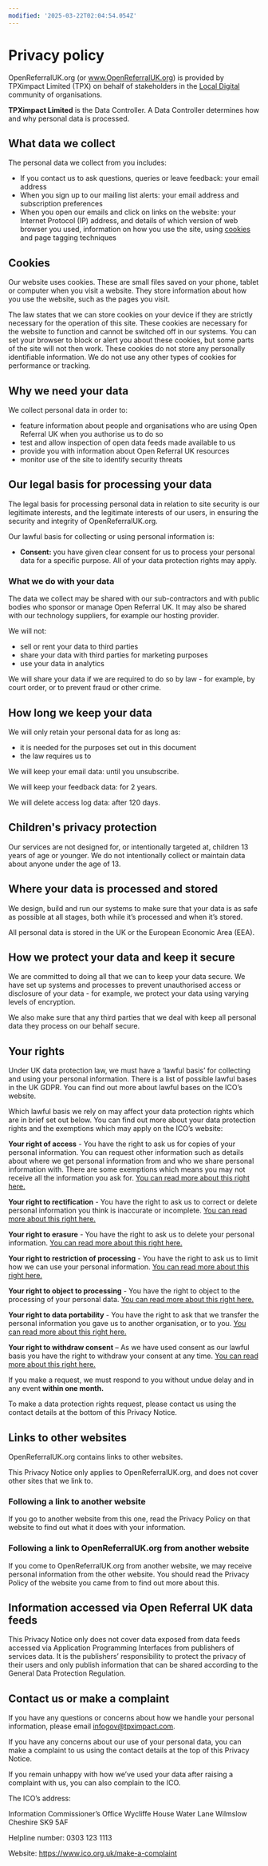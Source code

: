 ```yaml
---
modified: '2025-03-22T02:04:54.054Z'
---
```


# Privacy policy

OpenReferralUK.org (or www.OpenReferralUK.org) is provided by TPXimpact Limited (TPX) on behalf of stakeholders in the [Local Digital](https://localdigital.gov.uk/) community of organisations.

**TPXimpact Limited** is the Data Controller. A Data Controller determines how and why personal data is processed.

## What data we collect

The personal data we collect from you includes:

- If you contact us to ask questions, queries or leave feedback: your email address
- When you sign up to our mailing list alerts: your email address and subscription preferences
- When you open our emails and click on links on the website: your Internet Protocol (IP) address, and details of which version of web browser you used, information on how you use the site, using [cookies](https://www.gov.uk/support/cookies) and page tagging techniques

## Cookies

Our website uses cookies. These are small files saved on your phone, tablet or computer when you visit a website. They store information about how you use the website, such as the pages you visit.

The law states that we can store cookies on your device if they are strictly necessary for the operation of this site. These cookies are necessary for the website to function and cannot be switched off in our systems. You can set your browser to block or alert you about these cookies, but some parts of the site will not then work. These cookies do not store any personally identifiable information. We do not use any other types of cookies for performance or tracking.

## Why we need your data

We collect personal data in order to:

- feature information about people and organisations who are using Open Referral UK when you authorise us to do so
- test and allow inspection of open data feeds made available to us
- provide you with information about Open Referral UK resources
- monitor use of the site to identify security threats

## Our legal basis for processing your data

The legal basis for processing personal data in relation to site security is our legitimate interests, and the legitimate interests of our users, in ensuring the security and integrity of OpenReferralUK.org.

Our lawful basis for collecting or using personal information is:

- **Consent:** you have given clear consent for us to process your personal data for a specific purpose. All of your data protection rights may apply.

### What we do with your data

The data we collect may be shared with our sub-contractors and with public bodies who sponsor or manage Open Referral UK. It may also be shared with our technology suppliers, for example our hosting provider.

We will not:

- sell or rent your data to third parties
- share your data with third parties for marketing purposes
- use your data in analytics

We will share your data if we are required to do so by law - for example, by court order, or to prevent fraud or other crime.

## How long we keep your data

We will only retain your personal data for as long as:

- it is needed for the purposes set out in this document
- the law requires us to

We will keep your email data: until you unsubscribe.

We will keep your feedback data: for 2 years.

We will delete access log data: after 120 days.

## Children's privacy protection

Our services are not designed for, or intentionally targeted at, children 13 years of age or younger. We do not intentionally collect or maintain data about anyone under the age of 13.

## Where your data is processed and stored

We design, build and run our systems to make sure that your data is as safe as possible at all stages, both while it’s processed and when it’s stored.

All personal data is stored in the UK or the European Economic Area (EEA).

## How we protect your data and keep it secure

We are committed to doing all that we can to keep your data secure. We have set up systems and processes to prevent unauthorised access or disclosure of your data - for example, we protect your data using varying levels of encryption.

We also make sure that any third parties that we deal with keep all personal data they process on our behalf secure.

## Your rights

Under UK data protection law, we must have a ‘lawful basis’ for collecting and using your personal information. There is a list of possible lawful bases in the UK GDPR. You can find out more about lawful bases on the ICO’s website.

Which lawful basis we rely on may affect your data protection rights which are in brief set out below. You can find out more about your data protection rights and the exemptions which may apply on the ICO’s website:

**Your right of access** - You have the right to ask us for copies of your personal information. You can request other information such as details about where we get personal information from and who we share personal information with. There are some exemptions which means you may not receive all the information you ask for. [You can read more about this right here.](https://ico.org.uk/for-organisations/advice-for-small-organisations/create-your-own-privacy-notice/your-data-protection-rights/#roa)

**Your right to rectification** - You have the right to ask us to correct or delete personal information you think is inaccurate or incomplete. [You can read more about this right here.](https://ico.org.uk/for-organisations/advice-for-small-organisations/create-your-own-privacy-notice/your-data-protection-rights/#rtr)

**Your right to erasure** - You have the right to ask us to delete your personal information. [You can read more about this right here.](https://ico.org.uk/for-organisations/advice-for-small-organisations/create-your-own-privacy-notice/your-data-protection-rights/#rte)

**Your right to restriction of processing** - You have the right to ask us to limit how we can use your personal information. [You can read more about this right here.](https://ico.org.uk/for-organisations/advice-for-small-organisations/create-your-own-privacy-notice/your-data-protection-rights/#rtrop)

**Your right to object to processing** - You have the right to object to the processing of your personal data. [You can read more about this right here.](https://ico.org.uk/for-organisations/advice-for-small-organisations/create-your-own-privacy-notice/your-data-protection-rights/#rto)

**Your right to data portability** - You have the right to ask that we transfer the personal information you gave us to another organisation, or to you. [You can read more about this right here.](https://ico.org.uk/for-organisations/advice-for-small-organisations/create-your-own-privacy-notice/your-data-protection-rights/#rtdp)

**Your right to withdraw consent** – As we have used consent as our lawful basis you have the right to withdraw your consent at any time. [You can read more about this right here.](https://ico.org.uk/for-organisations/advice-for-small-organisations/create-your-own-privacy-notice/your-data-protection-rights/#rtwc)

If you make a request, we must respond to you without undue delay and in any event **within one month.**

To make a data protection rights request, please contact us using the contact details at the bottom of this Privacy Notice.

## Links to other websites

OpenReferralUK.org contains links to other websites.

This Privacy Notice only applies to OpenReferralUK.org, and does not cover other sites that we link to.

### Following a link to another website

If you go to another website from this one, read the Privacy Policy on that website to find out what it does with your information.

### Following a link to OpenReferralUK.org from another website

If you come to OpenReferralUK.org from another website, we may receive personal information from the other website. You should read the Privacy Policy of the website you came from to find out more about this.

## Information accessed via Open Referral UK data feeds

This Privacy Notice only does not cover data exposed from data feeds accessed via Application Programming Interfaces from publishers of services data. It is the publishers’ responsibility to protect the privacy of their users and only publish information that can be shared according to the General Data Protection Regulation.

## Contact us or make a complaint

If you have any questions or concerns about how we handle your personal information, please email infogov@tpximpact.com.

If you have any concerns about our use of your personal data, you can make a complaint to us using the contact details at the top of this Privacy Notice.

If you remain unhappy with how we’ve used your data after raising a complaint with us, you can also complain to the ICO.

The ICO’s address:

Information Commissioner’s Office
Wycliffe House
Water Lane
Wilmslow
Cheshire
SK9 5AF

Helpline number: 0303 123 1113

Website: https://www.ico.org.uk/make-a-complaint
